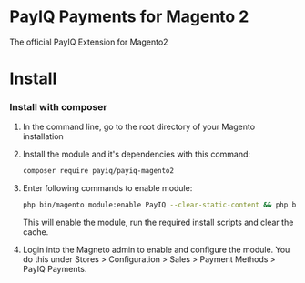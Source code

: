 # PayIQ Payments for Magento 2

The official PayIQ Extension for Magento2

# Install


### Install with composer

1. In the command line, go to the root directory of your Magento installation

2. Install the module and it's dependencies with this command:
	```bash    
	composer require payiq/payiq-magento2
	```

3. Enter following commands to enable module:

    ```bash
    php bin/magento module:enable PayIQ --clear-static-content && php bin/magento setup:upgrade && php bin/magento cache:clean
    ```
    This will enable the module, run the required install scripts and clear the cache.

4. Login into the Magneto admin to enable and configure the module. You do this under Stores > Configuration > Sales > Payment Methods > PayIQ Payments.
